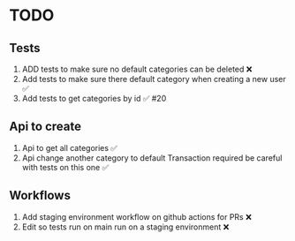 # TODO

## Tests

1. ADD tests to make sure no default categories can be deleted ❌
2. Add tests to make sure there default category when creating a new user ✅
3. Add tests to get categories by id ✅ #20

## Api to create

1. Api to get all categories ✅
2. Api change another category to default Transaction required be careful with tests on this one ✅

## Workflows

1. Add staging environment workflow on github actions for PRs ❌
2. Edit so tests run on main run on a staging environment ❌
